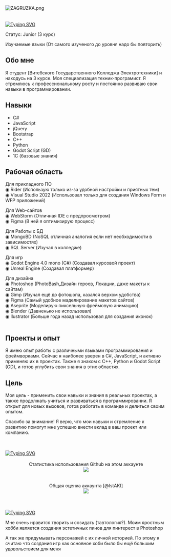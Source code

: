 <div id="about+my+education" align="left">
<img src="https://ie.wampi.ru/2023/06/30/ZAGRUZKA.png" alt="ZAGRUZKA.png" border="0"><br><br><br>
<a href="https://git.io/typing-svg"><img src="https://readme-typing-svg.herokuapp.com?font=Fira+Code&weight=300&size=28&pause=1000&color=72ACE5&center=false&repeat=true&width=435&lines=|++About+my+education" alt="Typing SVG" /></a>
<p>Статус: Junior (3 курс)</p> 
<p> Изучаемые языки (От самого изученого до уровня надо бы повторить)</p>  

## Обо мне
Я студент [Витебского Государственного Колледжа Электротехники] и находусь на 3 курсе. Моя специализация техник-програмист. Я стремлюсь к профессиональному росту и постоянно развиваю свои навыки в программировании.

## Навыки
- C#
- JavaScript
- jQuery
- Bootstrap
- C++
- Python
- Godot Script (GD)
- 1С (базовые знания)

## Рабочая область
<p>Для прикладного ПО<br>
  <a>◉ Rider (Использую только из-за удобной настройки и приятных тем)</a><br>
  <a>◉ Visual Studio 2022 (Использовал только для создания Windows Form и WFP приложений)</a><br>
</p>
<p>Для Web-сайтов <br>
  <a>◉ WebStorm (Отличная IDE с предпросмотром)</a><br>
  <a>◉ Figma (В ней я оптимизирую процесс)</a><br>
</p>
<p>Для Работы с БД<br>
  <a>◉ MongoBD (NoSQL отличная аналогия если нет необходимости в зависимостях)</a><br>
  <a>◉ SQL Server (Изучал в колледже)</a><br>
</p>
<p>Для игр<br>
  <a>◉ Godot Engine 4.0 mono (C#) (Создавал курсовой проект)</a><br>
  <a>◉ Unreal Engine (Создавал платформер)</a><br>
</p>
<p>Для дизайна<br>
  <a>◉ Photoshop (PhotoBash,Дизайн героев, Локации, даже макеты к сайтам)</a><br>
  <a>◉ Gimp (Изучал ещё до фотошопа, казался верхом удобства)</a><br>
  <a>◉ Figma (Самый удобное маделирование макетов сайтов)</a><br>
  <a>◉ Aseprite (Моделирую пиксельную фреймовую анимацию)</a><br>
  <a>◉ Blender (Давненько не использовал)</a><br>
  <a>◉ Ilustrator (Больше года назад использовал для создания иконок)</a><br><br>
</p>

## Проекты и опыт
Я имею опыт работы с различными языками программирования и фреймворками. Сейчас я наиболее уверен в C#, JavaScript, и активно применяю их в проектах. Также я знаком с C++, Python и Godot Script (GD), и готов углубить свои знания в этих областях.

## Цель
Моя цель - применить свои навыки и знания в реальных проектах, а также продолжать учиться и развиваться в программировании. Я открыт для новых вызовов, готов работать в команде и делиться своим опытом.

Спасибо за внимание! Я верю, что мои навыки и стремление к развитию помогут мне успешно внести вклад в ваш проект или компанию.
<br> <br> <br>
</div>
 <a  href="https://git.io/typing-svg"><img src="https://readme-typing-svg.herokuapp.com?font=Fira+Code&weight=300&size=28&pause=1000&color=72ACE5&center=false&repeat=true&width=435&lines=|++Profile+Statistics" alt="Typing SVG"/></a>
 <div id="profile+statistics" align="center">
<br>Статистика использования Github на этом аккаунте<br>
  <a href="https://git.io/streak-stats"><img src="https://streak-stats.demolab.com?user=IstAKI&theme=transparent&locale=ru"/></a>
<br><br><br>Общая оценка аккаунта [@IstAKI]<br>
   <a href="https://github.com/anuraghazra/github-readme-stats"><img src="https://github-readme-stats.vercel.app/api?username=IstAKI&show_icons=true&theme=tokyonight"/></a>
</div>
<br> <br> <br>
<div id="about+my+entertainment" align="left">
<a href="https://git.io/typing-svg"><img src="https://readme-typing-svg.herokuapp.com?font=Fira+Code&weight=300&size=28&pause=1000&color=72ACE5&center=false&repeat=true&width=435&lines=|++About+my+entertainment" alt="Typing SVG"/></a>
<p align="left">Мне очень нравится творить и созидать (тавтология?). Моим яростным хобби является создания эстетичных пинов для пинтерест в Photoshop </p>
<p align="left">А так же придумывать персонажей с их личной историей. По этому я считаю что создания игр как основное хоби было бы ещё большим удовольствием для меня </p>
</div>
